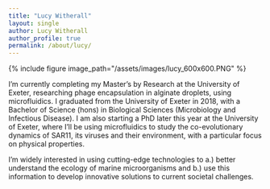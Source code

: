 ```yaml
---
title: "Lucy Witherall"
layout: single
author: Lucy Witherall
author_profile: true
permalink: /about/lucy/
---
```

{% include figure image_path="/assets/images/lucy_600x600.PNG" %}

I’m currently completing my Master’s by Research at the University of Exeter, researching phage encapsulation in alginate droplets, using microfluidics. I graduated from the University of Exeter in 2018, with a Bachelor of Science (hons) in Biological Sciences (Microbiology and Infectious Disease). I am also starting a PhD later this year at the University of Exeter, where I’ll be using microfluidics to study the co-evolutionary dynamics of SAR11, its viruses and their environment, with a particular focus on physical properties. 

I’m widely interested in using cutting-edge technologies to a.) better understand the ecology of marine microorganisms and b.) use this information to develop innovative solutions to current societal challenges.
